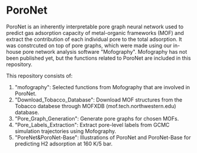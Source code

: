 # PoroNet
PoroNet is an inherently interpretable pore graph neural network used to predict gas adsorption capacity of metal-organic frameworks (MOF) and extract the contribution of each individual pore to the total adsorption. It was constrcuted on top of pore graphs, which were made using our in-house pore network analysis software "Mofography". Mofography has not been published yet, but the functions related to PoroNet are included in this repository.

This repository consists of:
1. "mofography": Selected functions from Mofography that are involved in PoroNet.
2. "Download_Tobacco_Database": Download MOF structures from the Tobacco databese through MOFXDB (mof.tech.northwestern.edu) database.
3. "Pore_Graph_Generation": Generate pore graphs for chosen MOFs.
4. "Pore_Labels_Extraction": Extract pore-level labels from GCMC simulation trajectories using Mofography.
5. "PoreNet&PoroNet-Base": Illustrations of PoroNet and PoroNet-Base for predicting H2 adsorption at 160 K/5 bar.
